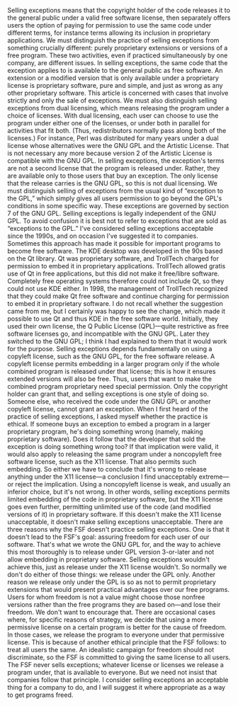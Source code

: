 Selling exceptions means that the copyright holder of the code releases it to the general public under a valid free software license, then separately offers users the option of paying for permission to use the same code under different terms, for instance terms allowing its inclusion in proprietary applications. We must distinguish the practice of selling exceptions from something crucially different: purely proprietary extensions or versions of a free program. These two activities, even if practiced simultaneously by one company, are different issues. In selling exceptions, the same code that the exception applies to is available to the general public as free software. An extension or a modified version that is only available under a proprietary license is proprietary software, pure and simple, and just as wrong as any other proprietary software. This article is concerned with cases that involve strictly and only the sale of exceptions. We must also distinguish selling exceptions from dual licensing, which means releasing the program under a choice of licenses. With dual licensing, each user can choose to use the program under either one of the licenses, or under both in parallel for activities that fit both. (Thus, redistributors normally pass along both of the licenses.) For instance, Perl was distributed for many years under a dual license whose alternatives were the GNU GPL and the Artistic License. That is not necessary any more because version 2 of the Artistic License is compatible with the GNU GPL. In selling exceptions, the exception's terms are not a second license that the program is released under. Rather, they are available only to those users that buy an exception. The only license that the release carries is the GNU GPL, so this is not dual licensing. We must distinguish selling of exceptions from the usual kind of “exception to the GPL,” which simply gives all users permission to go beyond the GPL's conditions in some specific way. These exceptions are governed by section 7 of the GNU GPL. Selling exceptions is legally independent of the GNU GPL. To avoid confusion it is best not to refer to exceptions that are sold as “exceptions to the GPL.” I've considered selling exceptions acceptable since the 1990s, and on occasion I've suggested it to companies. Sometimes this approach has made it possible for important programs to become free software. The KDE desktop was developed in the 90s based on the Qt library. Qt was proprietary software, and TrollTech charged for permission to embed it in proprietary applications. TrollTech allowed gratis use of Qt in free applications, but this did not make it free/libre software. Completely free operating systems therefore could not include Qt, so they could not use KDE either. In 1998, the management of TrollTech recognized that they could make Qt free software and continue charging for permission to embed it in proprietary software. I do not recall whether the suggestion came from me, but I certainly was happy to see the change, which made it possible to use Qt and thus KDE in the free software world. Initially, they used their own license, the Q Public License (QPL)—quite restrictive as free software licenses go, and incompatible with the GNU GPL. Later they switched to the GNU GPL; I think I had explained to them that it would work for the purpose. Selling exceptions depends fundamentally on using a copyleft license, such as the GNU GPL, for the free software release. A copyleft license permits embedding in a larger program only if the whole combined program is released under that license; this is how it ensures extended versions will also be free. Thus, users that want to make the combined program proprietary need special permission. Only the copyright holder can grant that, and selling exceptions is one style of doing so. Someone else, who received the code under the GNU GPL or another copyleft license, cannot grant an exception. When I first heard of the practice of selling exceptions, I asked myself whether the practice is ethical. If someone buys an exception to embed a program in a larger proprietary program, he's doing something wrong (namely, making proprietary software). Does it follow that the developer that sold the exception is doing something wrong too? If that implication were valid, it would also apply to releasing the same program under a noncopyleft free software license, such as the X11 license. That also permits such embedding. So either we have to conclude that it's wrong to release anything under the X11 license—a conclusion I find unacceptably extreme—or reject the implication. Using a noncopyleft license is weak, and usually an inferior choice, but it's not wrong. In other words, selling exceptions permits limited embedding of the code in proprietary software, but the X11 license goes even further, permitting unlimited use of the code (and modified versions of it) in proprietary software. If this doesn't make the X11 license unacceptable, it doesn't make selling exceptions unacceptable. There are three reasons why the FSF doesn't practice selling exceptions. One is that it doesn't lead to the FSF's goal: assuring freedom for each user of our software. That's what we wrote the GNU GPL for, and the way to achieve this most thoroughly is to release under GPL version 3-or-later and not allow embedding in proprietary software. Selling exceptions wouldn't achieve this, just as release under the X11 license wouldn't. So normally we don't do either of those things: we release under the GPL only. Another reason we release only under the GPL is so as not to permit proprietary extensions that would present practical advantages over our free programs. Users for whom freedom is not a value might choose those nonfree versions rather than the free programs they are based on—and lose their freedom. We don't want to encourage that. There are occasional cases where, for specific reasons of strategy, we decide that using a more permissive license on a certain program is better for the cause of freedom. In those cases, we release the program to everyone under that permissive license. This is because of another ethical principle that the FSF follows: to treat all users the same. An idealistic campaign for freedom should not discriminate, so the FSF is committed to giving the same license to all users. The FSF never sells exceptions; whatever license or licenses we release a program under, that is available to everyone. But we need not insist that companies follow that principle. I consider selling exceptions an acceptable thing for a company to do, and I will suggest it where appropriate as a way to get programs freed.